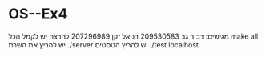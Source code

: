 # OS--Ex4
מגישים:
דביר גב 209530583
דניאל זקן 207296989
להרצה יש לקמל הכל 
make all
יש להריץ את השרת 
./server
יש להריץ הטסטים 
./test localhost

